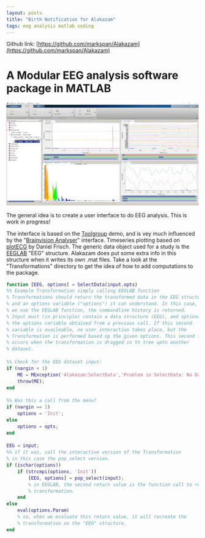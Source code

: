 ```yaml
---
layout: posts
title: "Birth Notification for Alakazam"
tags: eeg analysis matlab coding
---
```


Github link:
[https://github.com/markspan/Alakazam](https://github.com/markspan/Alakazam)


# A Modular EEG analysis software package in MATLAB

![Screenshot](/assets/ScreenShot.jpg)

The general idea is to create a user interface to do EEG analysis. This is work in progress!

The interface is based on the [Toolgroup](http://undocumentedmatlab.com/articles/matlab-toolstrip-part-2-toolgroup-app) demo, and is vey much influenced by the "[Brainvision Analyser](https://www.brainproducts.com/promo_analyzer2.php)" interface.
Timeseries plotting based on [plotECG](https://nl.mathworks.com/matlabcentral/fileexchange/59296-daniel-frisch-kit-plot-ecg)  by Daniel Frisch.
The generic data object used for a study is the [EEGLAB](https://sccn.ucsd.edu/eeglab/index.php) "EEG" structure. Alakazam does put some extra info in this structure when it writes its own .mat files.
Take a look at the "Transformations" directory to get the idea of how to add computations to the package.

``` matlab
function [EEG, options] = SelectData(input,opts)
%% Example Transformation simply calling EEGLAB function
% Transformations should return the transformed data in the EEG structure,
% and an options variable ("options") it can understand. In this case, as
% we use the EEGLAB function, the commandline history is returned.
% Input must (in principle) contain a data structure (EEG), and optionally
% the options variable obtained from a previous call. If this second
% variable is availeable, no user interaction takes place, but the
% Transformation is performed based op the given options. This second form
% occurs when the transformation is dragged in th tree upto another
% dataset.

%% Check for the EEG dataset input:
if (nargin < 1)
    ME = MException('Alakazam:SelectData','Problem in SelectData: No Data Supplied');
    throw(ME);
end

%% Was this a call from the menu?
if (nargin == 1)
    options = 'Init';
else
    options = opts;
end

EEG = input;
%% if it was, call the interactive version of the Transformation
% in this case the pop_select version.
if (ischar(options))
    if (strcmpi(options, 'Init'))
        [EEG, options] = pop_select(input);
        % in EEGLAB, the second return value is the function call to recreate the
        % transformation.
    end
else
    eval(options.Param)
    % so, when we evaluate this return value, it will recreate the
    % transformation on the "EEG" structure.
end
```
